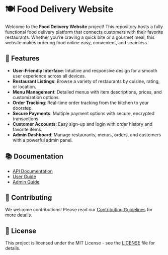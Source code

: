 # 🍽️ Food Delivery Website

Welcome to the **Food Delivery Website** project! This repository hosts a fully functional food delivery platform that connects customers with their favorite restaurants. Whether you're craving a quick bite or a gourmet meal, this website makes ordering food online easy, convenient, and seamless.

## 🚀 Features

- **User-Friendly Interface**: Intuitive and responsive design for a smooth user experience across all devices.
- **Restaurant Listings**: Browse a variety of restaurants by cuisine, rating, or location.
- **Menu Management**: Detailed menus with item descriptions, prices, and customization options.
- **Order Tracking**: Real-time order tracking from the kitchen to your doorstep.
- **Secure Payments**: Multiple payment options with secure, encrypted transactions.
- **Customer Accounts**: Easy sign-up and login with order history and favorite items.
- **Admin Dashboard**: Manage restaurants, menus, orders, and customers with a powerful admin panel.

  
## 📚 Documentation

- [API Documentation](link-to-api-docs)
- [User Guide](link-to-user-guide)
- [Admin Guide](link-to-admin-guide)

## 🤝 Contributing

We welcome contributions! Please read our [Contributing Guidelines](link-to-contributing-guidelines) for more details.

## 📝 License

This project is licensed under the MIT License - see the [LICENSE](LICENSE) file for details.

